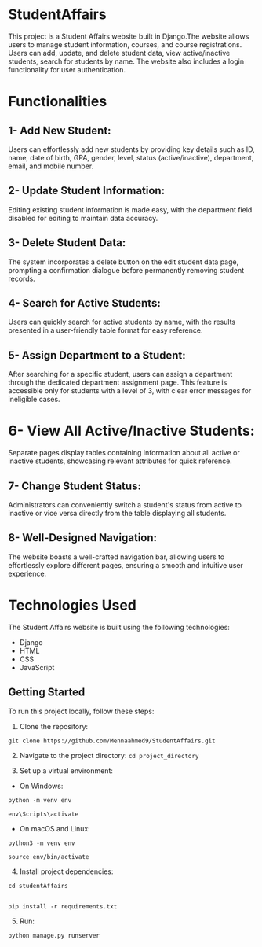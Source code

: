 # StudentAffairs
This project is a Student Affairs website  built in Django.The website allows users to manage student information, courses, and course registrations. Users can add, update, and delete student data, view active/inactive students, search for students by name. The website also includes a login functionality for user authentication.

# Functionalities
## 1- Add New Student:
Users can effortlessly add new students by providing key details such as ID, name, date of birth, GPA, gender, level, status (active/inactive), department, email, and mobile number.
## 2- Update Student Information:
Editing existing student information is made easy, with the department field disabled for editing to maintain data accuracy.
## 3- Delete Student Data:
The system incorporates a delete button on the edit student data page, prompting a confirmation dialogue before permanently removing student records.
## 4- Search for Active Students:
Users can quickly search for active students by name, with the results presented in a user-friendly table format for easy reference.
## 5- Assign Department to a Student:
After searching for a specific student, users can assign a department through the dedicated department assignment page. This feature is accessible only for students with a level of 3, with clear error messages for ineligible cases.
# 6- View All Active/Inactive Students:
Separate pages display tables containing information about all active or inactive students, showcasing relevant attributes for quick reference.
## 7- Change Student Status:
Administrators can conveniently switch a student's status from active to inactive or vice versa directly from the table displaying all students.
## 8- Well-Designed Navigation: 
The website boasts a well-crafted navigation bar, allowing users to effortlessly explore different pages, ensuring a smooth and intuitive user experience.

# Technologies Used
The Student Affairs website is built using the following technologies:
* Django
* HTML
* CSS
* JavaScript

## Getting Started

To run this project locally, follow these steps:

1. Clone the repository:
```
git clone https://github.com/Mennaahmed9/StudentAffairs.git
```

2. Navigate to the project directory: 
```cd project_directory```

3. Set up a virtual environment: 

- On Windows:
```
python -m venv env
```
```
env\Scripts\activate
```
  
- On macOS and Linux:

```
python3 -m venv env
```
```
source env/bin/activate
```
  
4. Install project dependencies:
```
cd studentAffairs
```
```

pip install -r requirements.txt
```

5. Run: 
```
python manage.py runserver
```
  
  
